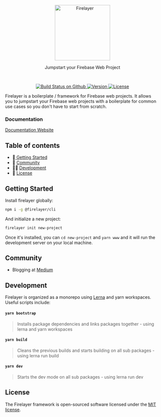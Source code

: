 <p align="center">
  <a href="https://firelayer.io/">
    <img src="https://user-images.githubusercontent.com/3942799/78354991-d7925800-75a4-11ea-9185-c558cf601e25.png" alt="Firelayer" height="180" />
  </a>
</p>

<p align="center">Jumpstart your Firebase Web Project</p>

<br/>

<p align="center">
  <a href="https://github.com/firelayer/firelayer/actions?query=workflow%3Aci">
    <img src="https://github.com/firelayer/firelayer/workflows/ci/badge.svg?branch=master" alt="Build Status on Github" />
  </a>
  <a href="https://npmjs.org/package/@firelayer/cli">
    <img src="https://img.shields.io/npm/v/@firelayer/cli.svg" alt="Version" />
  </a>
  <a href="https://github.com/firelayer/firelayer/blob/master/LICENSE">
    <img src="https://img.shields.io/github/license/firelayer/firelayer.svg" alt="License" />
  </a>
</p>

Firelayer is a boilerplate / framework for Firebase web projects.
It allows you to jumpstart your Firebase web projects with a boilerplate for common use cases so you don't have to start from scratch.

### Documentation

[Documentation Website](https://firelayer.io)

## Table of contents

- 🚀[ Getting Started](#getting-started)
- 👥 [Community](#community)
- 👨‍💻 [Development](#development)
- :memo: [License](#license)

## Getting Started

Install firelayer globally:

```sh
npm i -g @firelayer/cli
```

And initialize a new project:
```sh
firelayer init new-project
```

Once it's installed, you can `cd new-project` and `yarn www` and it will run the development server on your local machine. 

## Community

- Blogging at [Medium](https://medium.com/firelayer)

## Development

Firelayer is organized as a monorepo using [Lerna](https://lerna.js.org/) and yarn workspaces. Useful scripts include:

#### `yarn bootstrap`
> Installs package dependencies and links packages together - using lerna and yarn workspaces

#### `yarn build`
> Cleans the previous builds and starts building on all sub packages - using lerna run build

#### `yarn dev`
> Starts the dev mode on all sub packages - using lerna run dev

## License

The Firelayer framework is open-sourced software licensed under the [MIT license](https://github.com/firelayer/firelayer/blob/master/LICENSE).
